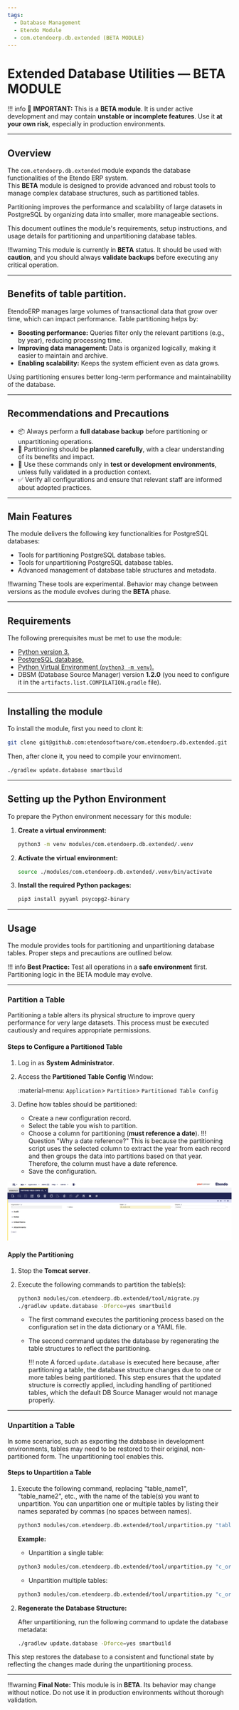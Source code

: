 ```yaml
---
tags:
  - Database Management  
  - Etendo Module
  - com.etendoerp.db.extended (BETA MODULE)
---
```

# Extended Database Utilities — BETA MODULE


!!! info
    🚧 **IMPORTANT:** This is a **BETA module**. It is under active development and may contain **unstable or incomplete features**. Use it **at your own risk**, especially in production environments.

---

## Overview

The `com.etendoerp.db.extended` module expands the database functionalities of the Etendo ERP system.  
This **BETA** module is designed to provide advanced and robust tools to manage complex database structures, such as partitioned tables.

Partitioning improves the performance and scalability of large datasets in PostgreSQL by organizing data into smaller, more manageable sections.

This document outlines the module's requirements, setup instructions, and usage details for partitioning and unpartitioning database tables.

!!!warning
    This module is currently in **BETA** status. It should be used with **caution**, and you should always **validate backups** before executing any critical operation.

---

## Benefits of table partition.

EtendoERP manages large volumes of transactional data that grow over time, which can impact performance.
Table partitioning helps by:

- **Boosting performance:** Queries filter only the relevant partitions (e.g., by year), reducing processing time.
- **Improving data management:** Data is organized logically, making it easier to maintain and archive.
- **Enabling scalability:** Keeps the system efficient even as data grows.

Using partitioning ensures better long-term performance and maintainability of the database.

---

## Recommendations and Precautions

- 📦 Always perform a **full database backup** before partitioning or unpartitioning operations.
- 🧠 Partitioning should be **planned carefully**, with a clear understanding of its benefits and impact.
- 🧪 Use these commands only in **test or development environments**, unless fully validated in a production context.
- ✅ Verify all configurations and ensure that relevant staff are informed about adopted practices.

---

## Main Features

The module delivers the following key functionalities for PostgreSQL databases:

- Tools for partitioning PostgreSQL database tables.
- Tools for unpartitioning PostgreSQL database tables.
- Advanced management of database table structures and metadata.

!!!warning
    These tools are experimental. Behavior may change between versions as the module evolves during the **BETA** phase.

---

## Requirements

The following prerequisites must be met to use the module:

- [Python version 3.](https://docs.python.org/3.13/)
- [PostgreSQL database.](https://www.postgresql.org/docs/16/index.html)
- [Python Virtual Environment (`python3 -m venv`).](https://docs.python.org/3/library/venv.html)
- DBSM (Database Source Manager) version **1.2.0** (you need to configure it in the `artifacts.list.COMPILATION.gradle` file).

---

## Installing the module

To install the module, first you need to clont it:

```bash
git clone git@github.com:etendosoftware/com.etendoerp.db.extended.git
```

Then, after clone it, you need to compile your envirnoment.

```bash
./gradlew update.database smartbuild
```

---

## Setting up the Python Environment

To prepare the Python environment necessary for this module:

1. **Create a virtual environment:**

    ```bash
    python3 -m venv modules/com.etendoerp.db.extended/.venv
    ```

2. **Activate the virtual environment:**

    ```bash
    source ./modules/com.etendoerp.db.extended/.venv/bin/activate
    ```

3. **Install the required Python packages:**

    ```bash
    pip3 install pyyaml psycopg2-binary
    ```

---

## Usage

The module provides tools for partitioning and unpartitioning database tables. Proper steps and precautions are outlined below.

!!! info
    **Best Practice:** Test all operations in a **safe environment** first. Partitioning logic in the BETA module may evolve.

---

### Partition a Table

Partitioning a table alters its physical structure to improve query performance for very large datasets. This process must be executed cautiously and requires appropriate permissions.

#### Steps to Configure a Partitioned Table

1. Log in as **System Administrator**.
2. Access the **Partitioned Table Config** Window:

    :material-menu: `Application`> `Partition`> `Partitioned Table Config`

3. Define how tables should be partitioned:

    - Create a new configuration record.
    - Select the table you wish to partition.
    - Choose a column for partitioning (**must reference a date**).
    !!! Question "Why a date reference?"
        This is because the partitioning script uses the selected column to extract the year from each record and then groups the data into partitions based on that year. Therefore, the column must have a date reference.
    - Save the configuration.

![Partitioned Tables Config](../../../assets/developer-guide/etendo-classic/developer-tools/partitioned_tables_config.png)

#### Apply the Partitioning

1. Stop the **Tomcat server**.
2. Execute the following commands to partition the table(s):

    ```bash
    python3 modules/com.etendoerp.db.extended/tool/migrate.py
    ./gradlew update.database -Dforce=yes smartbuild
    ```

    - The first command executes the partitioning process based on the configuration set in the data dictionary or a YAML file.
    - The second command updates the database by regenerating the table structures to reflect the partitioning.

        !!! note
            A forced `update.database` is executed here because, after partitioning a table, the database structure changes due to one or more tables being partitioned. This step ensures that the updated structure is correctly applied, including handling of partitioned tables, which the default DB Source Manager would not manage properly.

---

### Unpartition a Table

In some scenarios, such as exporting the database in development environments, tables may need to be restored to their original, non-partitioned form. The unpartitioning tool enables this.

#### Steps to Unpartition a Table

1. Execute the following command, replacing "table_name1", "table_name2", etc., with the name of the table(s) you want to unpartition.
You can unpartition one or multiple tables by listing their names separated by commas (no spaces between names).

    ```bash
    python3 modules/com.etendoerp.db.extended/tool/unpartition.py "table_name1, table_name2 ..."
    ```

    **Example:**

    - Unpartition a single table:

    ```bash
    python3 modules/com.etendoerp.db.extended/tool/unpartition.py "c_order, c_invoice"
    ```

    - Unpartition multiple tables:
    
    ```bash
    python3 modules/com.etendoerp.db.extended/tool/unpartition.py "c_order,c_invoice"
    ```

2. **Regenerate the Database Structure:**

    After unpartitioning, run the following command to update the database metadata:

    ```bash
    ./gradlew update.database -Dforce=yes smartbuild
    ```

This step restores the database to a consistent and functional state by reflecting the changes made during the unpartitioning process.

---

!!!warning
    **Final Note:** This module is in **BETA**. Its behavior may change without notice. Do not use it in production environments without thorough validation.
